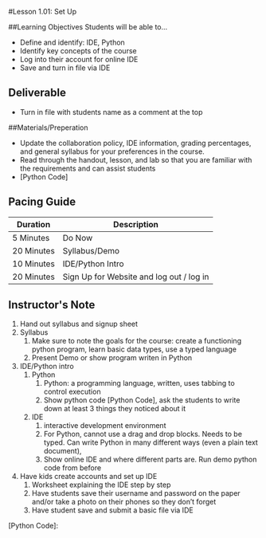 #Lesson 1.01: Set Up

##Learning Objectives
Students will be able to...

* Define and identify: IDE, Python
* Identify key concepts of the course
* Log into their account for online IDE
* Save and turn in file via IDE

## Deliverable 
* Turn in file with students name as a comment at the top

##Materials/Preperation
* Update the collaboration policy, IDE information, grading percentages, and general syllabus for your preferences in the course. 
* Read through the handout, lesson, and lab so that you are familiar with the requirements and can assist students
* [Python Code]

## Pacing Guide
| Duration   | Description |
| ---------- | ----------- |
| 5 Minutes  | Do Now      |
| 20 Minutes | Syllabus/Demo    |
| 10 Minutes | IDE/Python Intro|
| 20 Minutes | Sign Up for Website and log out / log in |

## Instructor's Note

1. Hand out syllabus and signup sheet
2. Syllabus
	1. Make sure to note the goals for the course: create a functioning python program, learn basic data types, use a typed language
	2. Present Demo or show program writen in Python
3. IDE/Python intro 
	1. Python
		1. Python: a programming language, written, uses tabbing to control execution
		2. Show python code [Python Code], ask the students to write down at least 3 things they noticed about it
	2. IDE
		1. interactive development environment
		2. For Python, cannot use a drag and drop blocks. Needs to be typed. Can write Python in many different ways (even a plain text document), 
		3. Show online IDE and where different parts are. Run demo python code from before4. Have kids create accounts and set up IDE
	1. Worksheet explaining the IDE step by step
	2. Have students save their username and password on the paper and/or take a photo on their phones so they don’t forget
	3. Have student save and submit a basic file via IDE 
  

[Python Code]: